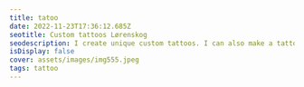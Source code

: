 ```yaml
--- 
title: tatoo 
date: 2022-11-23T17:36:12.685Z 
seotitle: Custom tattoos Lørenskog 
seodescription: I create unique custom tattoos. I can also make a tattoo design based on your ideas. Or We can work together to create a unique tattoo design. 
isDisplay: false 
cover: assets/images/img555.jpeg 
tags: tattoo 
--- 
```

